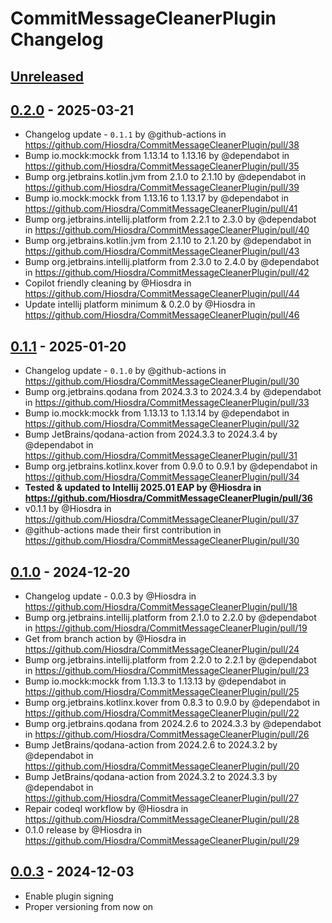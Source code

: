 <!-- Keep a Changelog guide -> https://keepachangelog.com -->

# CommitMessageCleanerPlugin Changelog

## [Unreleased]

## [0.2.0] - 2025-03-21

- Changelog update - `0.1.1` by @github-actions in https://github.com/Hiosdra/CommitMessageCleanerPlugin/pull/38
- Bump io.mockk:mockk from 1.13.14 to 1.13.16 by @dependabot in https://github.com/Hiosdra/CommitMessageCleanerPlugin/pull/35
- Bump org.jetbrains.kotlin.jvm from 2.1.0 to 2.1.10 by @dependabot in https://github.com/Hiosdra/CommitMessageCleanerPlugin/pull/39
- Bump io.mockk:mockk from 1.13.16 to 1.13.17 by @dependabot in https://github.com/Hiosdra/CommitMessageCleanerPlugin/pull/41
- Bump org.jetbrains.intellij.platform from 2.2.1 to 2.3.0 by @dependabot in https://github.com/Hiosdra/CommitMessageCleanerPlugin/pull/40
- Bump org.jetbrains.kotlin.jvm from 2.1.10 to 2.1.20 by @dependabot in https://github.com/Hiosdra/CommitMessageCleanerPlugin/pull/43
- Bump org.jetbrains.intellij.platform from 2.3.0 to 2.4.0 by @dependabot in https://github.com/Hiosdra/CommitMessageCleanerPlugin/pull/42
- Copilot friendly cleaning by @Hiosdra in https://github.com/Hiosdra/CommitMessageCleanerPlugin/pull/44
- Update intellij platform minimum & 0.2.0 by @Hiosdra in https://github.com/Hiosdra/CommitMessageCleanerPlugin/pull/46

## [0.1.1] - 2025-01-20

- Changelog update - `0.1.0` by @github-actions in https://github.com/Hiosdra/CommitMessageCleanerPlugin/pull/30
- Bump org.jetbrains.qodana from 2024.3.3 to 2024.3.4 by @dependabot in https://github.com/Hiosdra/CommitMessageCleanerPlugin/pull/33
- Bump io.mockk:mockk from 1.13.13 to 1.13.14 by @dependabot in https://github.com/Hiosdra/CommitMessageCleanerPlugin/pull/32
- Bump JetBrains/qodana-action from 2024.3.3 to 2024.3.4 by @dependabot in https://github.com/Hiosdra/CommitMessageCleanerPlugin/pull/31
- Bump org.jetbrains.kotlinx.kover from 0.9.0 to 0.9.1 by @dependabot in https://github.com/Hiosdra/CommitMessageCleanerPlugin/pull/34
- **Tested & updated to Intellij 2025.01 EAP by @Hiosdra in https://github.com/Hiosdra/CommitMessageCleanerPlugin/pull/36**
- v0.1.1 by @Hiosdra in https://github.com/Hiosdra/CommitMessageCleanerPlugin/pull/37
- @github-actions made their first contribution in https://github.com/Hiosdra/CommitMessageCleanerPlugin/pull/30

## [0.1.0] - 2024-12-20

- Changelog update - 0.0.3 by @Hiosdra in https://github.com/Hiosdra/CommitMessageCleanerPlugin/pull/18
- Bump org.jetbrains.intellij.platform from 2.1.0 to 2.2.0 by @dependabot in https://github.com/Hiosdra/CommitMessageCleanerPlugin/pull/19
- Get from branch action by @Hiosdra in https://github.com/Hiosdra/CommitMessageCleanerPlugin/pull/24
- Bump org.jetbrains.intellij.platform from 2.2.0 to 2.2.1 by @dependabot in https://github.com/Hiosdra/CommitMessageCleanerPlugin/pull/23
- Bump io.mockk:mockk from 1.13.3 to 1.13.13 by @dependabot in https://github.com/Hiosdra/CommitMessageCleanerPlugin/pull/25
- Bump org.jetbrains.kotlinx.kover from 0.8.3 to 0.9.0 by @dependabot in https://github.com/Hiosdra/CommitMessageCleanerPlugin/pull/22
- Bump org.jetbrains.qodana from 2024.2.6 to 2024.3.3 by @dependabot in https://github.com/Hiosdra/CommitMessageCleanerPlugin/pull/26
- Bump JetBrains/qodana-action from 2024.2.6 to 2024.3.2 by @dependabot in https://github.com/Hiosdra/CommitMessageCleanerPlugin/pull/20
- Bump JetBrains/qodana-action from 2024.3.2 to 2024.3.3 by @dependabot in https://github.com/Hiosdra/CommitMessageCleanerPlugin/pull/27
- Repair codeql workflow by @Hiosdra in https://github.com/Hiosdra/CommitMessageCleanerPlugin/pull/28
- 0.1.0 release by @Hiosdra in https://github.com/Hiosdra/CommitMessageCleanerPlugin/pull/29

## [0.0.3] - 2024-12-03

- Enable plugin signing
- Proper versioning from now on

[Unreleased]: https://github.com/Hiosdra/CommitMessageCleanerPlugin/compare/v0.2.0...HEAD
[0.2.0]: https://github.com/Hiosdra/CommitMessageCleanerPlugin/compare/v0.1.1...v0.2.0
[0.1.1]: https://github.com/Hiosdra/CommitMessageCleanerPlugin/compare/v0.1.0...v0.1.1
[0.1.0]: https://github.com/Hiosdra/CommitMessageCleanerPlugin/compare/v0.0.3...v0.1.0
[0.0.3]: https://github.com/Hiosdra/CommitMessageCleanerPlugin/commits/v0.0.3
